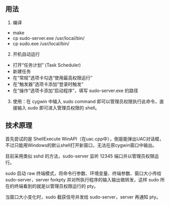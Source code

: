 用法
----

1. 编译
 - make
 - cp sudo-server.exe /usr/local/bin/
 - cp sudo.exe /usr/local/bin/

2. 开机自动运行
 - 打开“任务计划” (Task Scheduler)
 - 新建任务
 - 在“常规”选项卡勾选“使用最高权限运行”
 - 在“触发器”选项卡添加“登录时触发”
 - 在“操作”选项卡添加“启动程序”，填写 sudo-server.exe 的路径

3. 使用：在 cygwin 中输入 sudo command 即可以管理员权限执行此命令，直接输入 sudo 即可进入管理员权限的 shell。


技术原理
--------

首先尝试的是 ShellExecute WinAPI（在uac.cpp中），倒是能弹出UAC对话框，不过只能用Windows的默认shell打开新窗口，无法在原cygwin窗口中输出。

目前采用类似 sshd 的方法，sudo-server 监听 12345 端口并以管理员权限运行。

sudo 启动 raw 终端模式，将命令行参数、环境变量、终端参数、窗口大小传给 sudo-server，server forkpty 并对所执行程序的输入输出做转发，这样 sudo 所在的终端看到的就是以管理员权限运行的 pty。

当窗口大小变化时，sudo 截获信号并发给 sudo-server，server 再通知 pty。
